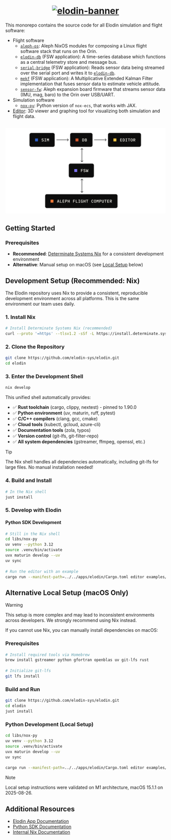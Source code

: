 <h1 align="center">
  <a href="https://www.elodin.systems/">
    <img alt="elodin-banner" src="https://assets.elodin.systems/assets/elodin-banner.png">
  </a>
</h1>

This monorepo contains the source code for all Elodin simulation and flight software:

- Flight software
  - [`aleph-os`](./images/aleph): Aleph NixOS modules for composing a Linux flight software stack that runs on the Orin.
  - [`elodin-db`](./libs/db) (FSW application): A time-series database which functions as a central telemetry store and message bus.
  - [`serial-bridge`](./fsw/serial-bridge) (FSW application): Reads sensor data being streamed over the serial port and writes it to [`elodin-db`](./libs/db).
  - [`mekf`](./fsw/mekf) (FSW application): A Multiplicative Extended Kalman Filter implementation that fuses sensor data to estimate vehicle attitude.
  - [`sensor-fw`](./fsw/sensor-fw): Aleph expansion board firmware that streams sensor data (IMU, mag, baro) to the Orin over USB/UART.
- Simulation software
  - [`nox-py`](./libs/nox-py): Python version of `nox-ecs`, that works with JAX.
- [Editor](./apps/elodin): 3D viewer and graphing tool for visualizing both simulation and flight data.

<h2 align="center">
  <a href="https://www.elodin.systems/">
    <img alt="elodin-stack" src="assets/elodin-stack.png">
  </a>
</h2>

## Getting Started

### Prerequisites
- **Recommended**: [Determinate Systems Nix](https://determinate.systems/nix-installer/) for a consistent development environment
- **Alternative**: Manual setup on macOS (see [Local Setup](#local-setup-macos-only) below)

## Development Setup (Recommended: Nix)

The Elodin repository uses Nix to provide a consistent, reproducible development environment across all platforms. This is the same environment our team uses daily.

### 1. Install Nix
```sh
# Install Determinate Systems Nix (recommended)
curl --proto '=https' --tlsv1.2 -sSf -L https://install.determinate.systems/nix | sh -s -- install
```

### 2. Clone the Repository
```sh
git clone https://github.com/elodin-sys/elodin.git
cd elodin
```

### 3. Enter the Development Shell
```sh
nix develop
```

This unified shell automatically provides:
- ✅ **Rust toolchain** (cargo, clippy, nextest) - pinned to 1.90.0
- ✅ **Python environment** (uv, maturin, ruff, pytest)
- ✅ **C/C++ compilers** (clang, gcc, cmake)
- ✅ **Cloud tools** (kubectl, gcloud, azure-cli)
- ✅ **Documentation tools** (zola, typos)
- ✅ **Version control** (git-lfs, git-filter-repo)
- ✅ **All system dependencies** (gstreamer, ffmpeg, openssl, etc.)

> [!TIP]
> The Nix shell handles all dependencies automatically, including git-lfs for large files. No manual installation needed!

### 4. Build and Install
```sh
# In the Nix shell
just install
```

### 5. Develop with Elodin

#### Python SDK Development
```sh
# Still in the Nix shell
cd libs/nox-py
uv venv --python 3.12
source .venv/bin/activate
uvx maturin develop --uv
uv sync

# Run the editor with an example
cargo run --manifest-path=../../apps/elodin/Cargo.toml editor examples/three-body.py
```

## Alternative Local Setup (macOS Only)

> [!WARNING]
> This setup is more complex and may lead to inconsistent environments across developers. We strongly recommend using Nix instead.

If you cannot use Nix, you can manually install dependencies on macOS:

### Prerequisites
```sh
# Install required tools via Homebrew
brew install gstreamer python gfortran openblas uv git-lfs rust

# Initialize git-lfs
git lfs install
```

### Build and Run
```sh
git clone https://github.com/elodin-sys/elodin.git
cd elodin
just install
```

### Python Development (Local Setup)
```sh
cd libs/nox-py
uv venv --python 3.12
source .venv/bin/activate
uvx maturin develop --uv
uv sync

cargo run --manifest-path=../../apps/elodin/Cargo.toml editor examples/three-body.py
```

> [!NOTE]
> Local setup instructions were validated on M1 architecture, macOS 15.1.1 on 2025-08-26.

## Additional Resources

- [Elodin App Documentation](apps/elodin/README.md)
- [Python SDK Documentation](libs/nox-py/README.md)
- [Internal Nix Documentation](docs/internal/nix.md)

